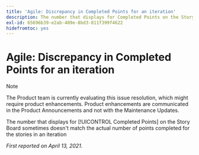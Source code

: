 ```yaml
---
title: 'Agile: Discrepancy in Completed Points for an iteration'
description: The number that displays for Completed Points on the Story Board sometimes doesn't match the actual number of points completed for the stories in an iteration
exl-id: 65696b39-e2ab-409e-8bd3-811f399f4622
hidefromtoc: yes
---
```

# Agile: Discrepancy in Completed Points for an iteration

>[!NOTE]
>
>The Product team is currently evaluating this issue resolution, which might require product enhancements. Product enhancements are communicated in the Product Announcements and not with the Maintenance Updates.

The number that displays for [!UICONTROL Completed Points] on the Story Board sometimes doesn't match the actual number of points completed for the stories in an iteration

_First reported on April 13, 2021._
